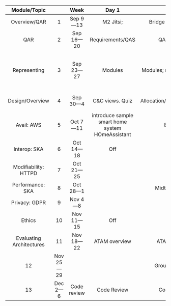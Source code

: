 **Module/Topic**| |**Week**|**Day 1**|**Day 2**|**Day 3**|**Due**|**Lab**
:-----:|:-----:|:-----:|:-----:|:-----:|:-----:|:-----:|:-----:
Overview/QAR|1|Sep 9—13|M2 Jitsi;|Bridge Ex; Structures|Stakeholders|M0|none
QAR|2|Sep 16—20|Requirements/QAS|QAS exercise|Buffer|Quiz 1 9.18|Typescript
Representing|3|Sep 23—27|Modules|Modules; module exercises|Discuss project arch drivers. Pick 2 example Scearnios How that helps select approaches. C&C|M1 Sep 25|MVC
Design/Overview|4|Sep 30—4|C&C views. Quiz|Allocation/PAAS/SAAS/IAAS|Overview/design; what is design; PlantUML|M2; Quiz 2 9.30|REST
Avail: AWS|5|Oct 7—11|introduce sample smart home system HOmeAssistant|Exercise|Discuss| |Docker
Interop: SKA|6|Oct 14—18|Off| | | |Docker Hub
Modifiability: HTTPD|7|Oct 21—25| | | | |None
Performance: SKA|8|Oct 28—1| |Midterm Review|Midterm|Midterm|None
Privacy: GDPR|9|Nov 4—8| | |Midterm discuss|Quiz 3 11.8|None
Ethics|10|Nov 11—15|Off|Off|Ethics and Arch|M3.5|None
Evaluating Architectures|11|Nov 18—22|ATAM overview|ATAM exercise|ATAM on project|Quiz 4 11.18|None
 |12|Nov 25—29| | |Group work time|Quiz 5 11.28|None
 |13|Dec 2—6|Code review|Code Review|Code Review|M5|None
